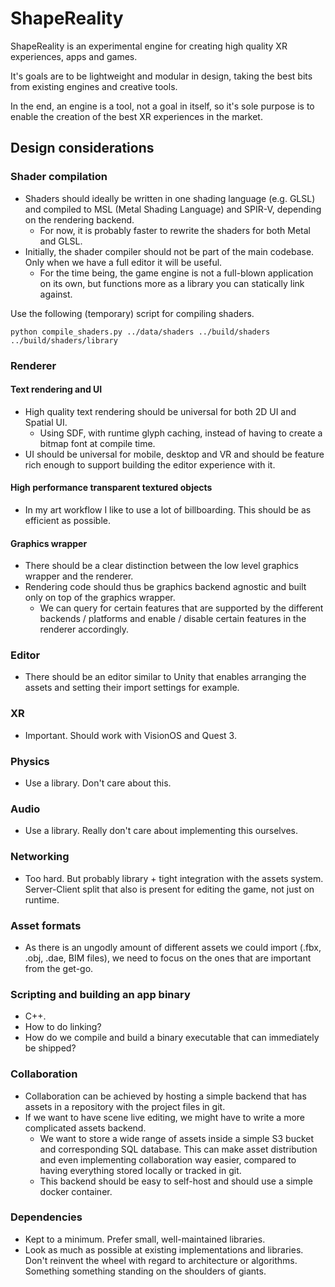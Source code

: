 # ShapeReality

ShapeReality is an experimental engine for creating high quality XR experiences, apps and games.

It's goals are to be lightweight and modular in design, taking the best bits from existing engines and creative tools.

In the end, an engine is a tool, not a goal in itself, so it's sole purpose is to enable the creation of the
best XR experiences in the market. 

## Design considerations

### Shader compilation
- Shaders should ideally be written in one shading language (e.g. GLSL) and compiled to MSL (Metal Shading Language) and SPIR-V, depending on the rendering backend.
  - For now, it is probably faster to rewrite the shaders for both Metal and GLSL. 
- Initially, the shader compiler should not be part of the main codebase. Only when we have a full editor it will be useful. 
  - For the time being, the game engine is not a full-blown application on its own, but functions more as a library you can statically link against.

Use the following (temporary) script for compiling shaders. 

```shell
python compile_shaders.py ../data/shaders ../build/shaders ../build/shaders/library
```

### Renderer

#### Text rendering and UI
- High quality text rendering should be universal for both 2D UI and Spatial UI.
  - Using SDF, with runtime glyph caching, instead of having to create a bitmap font at compile time.
- UI should be universal for mobile, desktop and VR and should be feature rich enough to support building the editor experience with it. 

#### High performance transparent textured objects
- In my art workflow I like to use a lot of billboarding. This should be as efficient as possible. 

#### Graphics wrapper
- There should be a clear distinction between the low level graphics wrapper and the renderer. 
- Rendering code should thus be graphics backend agnostic and built only on top of the graphics wrapper. 
  - We can query for certain features that are supported by the different backends / platforms and enable / disable certain features in the renderer accordingly.

### Editor
- There should be an editor similar to Unity that enables arranging the assets and setting their import settings for example.

### XR
- Important. Should work with VisionOS and Quest 3.

### Physics
- Use a library. Don't care about this.

### Audio
- Use a library. Really don't care about implementing this ourselves. 

### Networking
- Too hard. But probably library + tight integration with the assets system. Server-Client split that also is present for editing the game, not just on runtime. 

### Asset formats
- As there is an ungodly amount of different assets we could import (.fbx, .obj, .dae, BIM files), we need to focus on the ones that are important from the get-go. 

### Scripting and building an app binary
- C++. 
- How to do linking? 
- How do we compile and build a binary executable that can immediately be shipped?

### Collaboration
- Collaboration can be achieved by hosting a simple backend that has assets in a repository with the project files in git.
- If we want to have scene live editing, we might have to write a more complicated assets backend. 
  - We want to store a wide range of assets inside a simple S3 bucket and corresponding SQL database. This can make asset distribution and even implementing collaboration way easier, compared to having
  everything stored locally or tracked in git. 
  - This backend should be easy to self-host and should use a simple docker container.

### Dependencies
- Kept to a minimum. Prefer small, well-maintained libraries.
- Look as much as possible at existing implementations and libraries. Don't reinvent the wheel with regard to
  architecture or algorithms. Something something standing on the shoulders of giants.